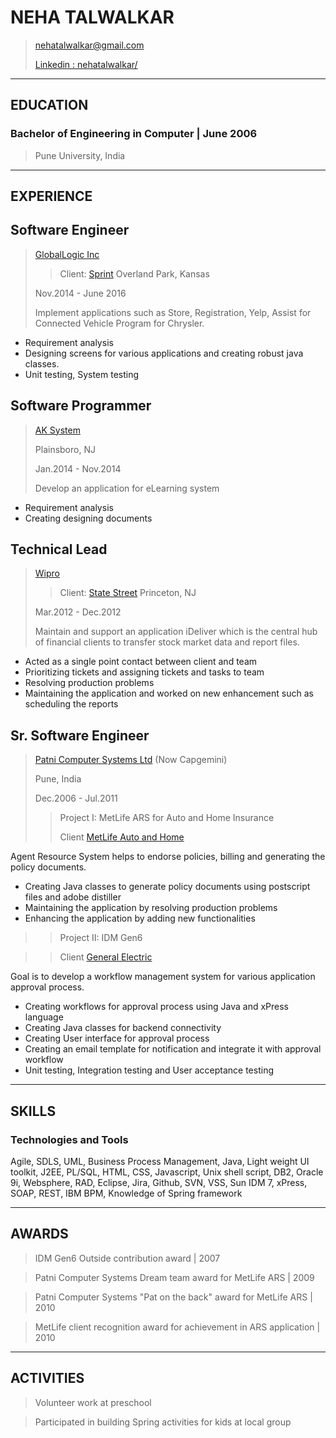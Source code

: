 # NEHA TALWALKAR

> [nehatalwalkar@gmail.com](mailto:nehatalwalkar@gmail.com)
>
> [Linkedin : nehatalwalkar/](https://www.linkedin.com/in/nehatalwalkar/)

---

## EDUCATION

### Bachelor of Engineering in Computer | June 2006

> Pune University, India

---

## EXPERIENCE

## Software Engineer

> [GlobalLogic Inc](https://www.globallogic.com/)
>> Client: [Sprint](https://www.sprint.com/)
> Overland Park, Kansas
>
> Nov.2014 - June 2016
>
> Implement applications such as Store, Registration, Yelp, Assist for Connected Vehicle Program for Chrysler.

- Requirement analysis
- Designing screens for various applications and creating robust java classes.
- Unit testing, System testing

## Software Programmer

> [AK System](https://www.aksystems-inc.com/)
>
> Plainsboro, NJ
>
> Jan.2014 - Nov.2014
>
> Develop an application for eLearning system

- Requirement analysis 
- Creating designing documents


## Technical Lead

> [Wipro](https://www.wipro.com/en-US/) 
>> Client: [State Street](http://www.statestreet.com/home.html)
> Princeton, NJ
>
> Mar.2012 - Dec.2012
>
> Maintain and support an application iDeliver which is the central hub of financial clients to transfer stock market data and report files. 

- Acted as a single point contact between client and team
- Prioritizing tickets and assigning tickets and tasks to team
- Resolving production problems
- Maintaining the application and worked on new enhancement such as scheduling the reports

## Sr. Software Engineer

> [Patni Computer Systems Ltd](https://www.capgemini.com/in-en/) (Now Capgemini)
>
> Pune, India
>
> Dec.2006 - Jul.2011
>> Project I: MetLife ARS for Auto and Home Insurance
>> 
>> Client [MetLife Auto and Home](https://www.metlife.com) 

Agent Resource System helps to endorse policies, billing and generating the policy documents.

- Creating Java classes to generate policy documents using postscript files and adobe distiller
- Maintaining the application by resolving production problems
- Enhancing the application by adding new functionalities

>> Project II: IDM Gen6

>> Client [General Electric](https://www.ge.com/) 
	
Goal is to develop a workflow management system for various application approval process. 

- Creating workflows for approval process using Java and xPress language
- Creating Java classes for backend connectivity
- Creating  User interface for approval process
- Creating an email template for notification and integrate it with approval workflow
- Unit testing, Integration testing and User acceptance testing



---

## SKILLS

### Technologies and Tools

Agile, SDLS, UML, Business Process Management, Java, Light weight UI toolkit, J2EE, PL/SQL, HTML, CSS, Javascript, Unix shell script, DB2, Oracle 9i, Websphere, RAD, Eclipse, Jira, Github, SVN, VSS, Sun IDM 7, xPress, SOAP, REST, IBM BPM, Knowledge of Spring framework


---

## AWARDS

> IDM Gen6 Outside contribution award | 2007

> Patni Computer Systems Dream team award for MetLife ARS | 2009

>  Patni Computer Systems "Pat on the back" award for MetLife ARS  | 2010

>  MetLife client recognition award for achievement in ARS application | 2010

---

## ACTIVITIES

> Volunteer work at preschool

> Participated in building Spring activities for kids at local group

